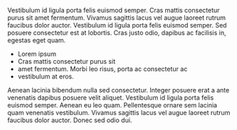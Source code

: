Vestibulum id ligula porta felis euismod semper. Cras mattis consectetur purus sit amet fermentum. Vivamus sagittis lacus vel augue laoreet rutrum faucibus dolor auctor. Vestibulum id ligula porta felis euismod semper. Sed posuere consectetur est at lobortis. Cras justo odio, dapibus ac facilisis in, egestas eget quam.

* Lorem ipsum
* Cras mattis consectetur purus sit
* amet fermentum. Morbi leo risus, porta ac consectetur ac
* vestibulum at eros.

Aenean lacinia bibendum nulla sed consectetur. Integer posuere erat a ante venenatis dapibus posuere velit aliquet. Vestibulum id ligula porta felis euismod semper. Aenean eu leo quam. Pellentesque ornare sem lacinia quam venenatis vestibulum. Vivamus sagittis lacus vel augue laoreet rutrum faucibus dolor auctor. Donec sed odio dui.
